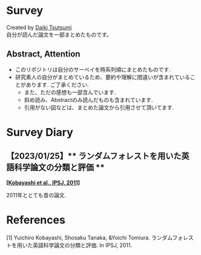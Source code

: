 # Survey
Created by [Daiki Tsutsumi](https://tsutsumi-portfolio.wraptas.site/)<br>
自分が読んだ論文を一部まとめたものです。<br>

## Abstract, Attention
- このリポジトリは自分のサーベイを時系列順にまとめたものです.
- 研究素人の自分がまとめているため、要約や理解に間違いが含まれていることがあります. ご了承ください.
  - また、ただの感想も一部含んでいます.
  - 斜め読み、Abstractのみ読んだものも含まれています.
  - 引用がない図などは、まとめた論文から引用させて頂いてます.



# Survey Diary

## 【2023/01/25】** ランダムフォレストを用いた英語科学論文の分類と評価 **<br>
[**[Kobayashi et al., IPSJ, 2011]**](#IPSJ-CH11090006)



2011年ととても昔の論文.





# References
<a name='IPSJ-CH11090006'></a>[1] Yuichiro Kobayashi, Shosaku Tanaka, &Yoichi Tomiura. ランダムフォレストを用いた英語科学論文の分類と評価. In IPSJ, 2011.
